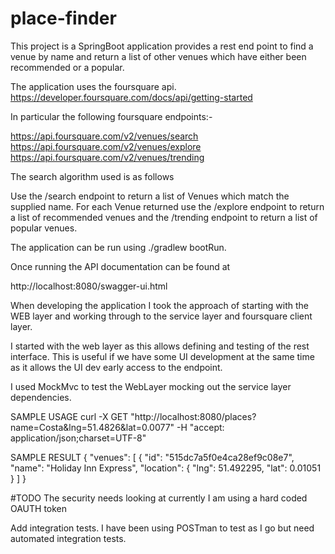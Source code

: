 # place-finder

This project is a SpringBoot application provides a rest end point to find
a venue by name and return a list of other venues which have either been recommended 
or a popular.

The application uses the foursquare api. 
https://developer.foursquare.com/docs/api/getting-started

In particular the following foursquare endpoints:-

https://api.foursquare.com/v2/venues/search
https://api.foursquare.com/v2/venues/explore
https://api.foursquare.com/v2/venues/trending

The search algorithm used is as follows

Use the /search endpoint to return a list of Venues which match the supplied name.
For each Venue returned use the /explore endpoint to return a list of recommended venues
and the /trending endpoint to return a list of popular venues.


The application can be run using 
./gradlew bootRun.

Once running the API documentation can be found at

http://localhost:8080/swagger-ui.html


When developing the application I took the approach of starting with the WEB layer and working through to the 
service layer and foursquare client layer.

I started with the web layer as this allows defining and testing of the rest interface. This is useful if we have some UI 
development at the same time as it allows the UI dev early access to the endpoint.

I used MockMvc to test the WebLayer mocking out the service layer dependencies.

SAMPLE USAGE
curl -X GET "http://localhost:8080/places?name=Costa&lng=51.4826&lat=0.0077" -H  "accept: application/json;charset=UTF-8"

SAMPLE RESULT 
{
  "venues": [
    {
      "id": "515dc7a5f0e4ca28ef9c08e7",
      "name": "Holiday Inn Express",
      "location": {
        "lng": 51.492295,
        "lat": 0.01051
      }
  ]
}

#TODO
The security needs looking at currently I am using a hard coded OAUTH token

Add integration tests. I have been using POSTman to test as I go but need automated integration tests.









